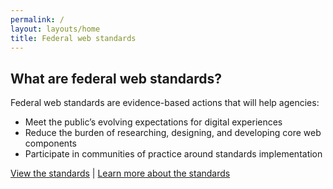 ```yaml
---
permalink: /
layout: layouts/home
title: Federal web standards
---
```


## What are federal web standards?

Federal web standards are evidence-based actions that will help agencies:

- Meet the public’s evolving expectations for digital experiences
- Reduce the burden of researching, designing, and developing core web components
- Participate in communities of practice around standards implementation

[View the standards](standards) | [Learn more about the standards](about)
